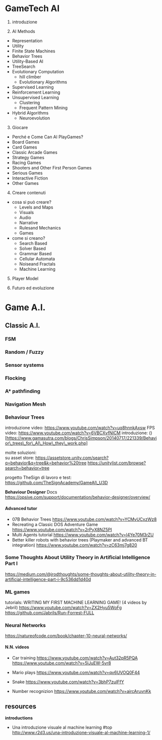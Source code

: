 # GameTech AI

1. introduzione

2. AI Methods
  - Representation
  - Utility
  - Finite State Machines
  - Behavior Trees 
  - Utility-Based AI
  - TreeSearch
  - Evolutionary Computation
    - hill climber
    - Evolutionary Algorithms
  - Supervised Learning
  - Reinforcement Learning
  - Unsupervised Learning
    - Clustering
    - Frequent Pattern Mining
  - Hybrid Algorithms
    - Neuroevolution

3. Giocare
  - Perché e Come Can AI PlayGames? 
  - Board Games
  - Card Games
  - Classic Arcade Games
  - Strategy Games
  - Racing Games
  - Shooters and Other First Person Games
  - Serious Games
  - Interactive Fiction
  - Other Games

4. Creare contenuti
  - cosa si può creare?
    - Levels and Maps
    - Visuals
    - Audio
    - Narrative
    - Rulesand Mechanics
    - Games
  - come si creano?
    - Search Based
    - Solver Based
    - Grammar Based
    - Cellular Automata
    - Noiseand Fractals
    - Machine Learning 

5. Player Model

6. Futuro ed evoluzione
   

# Game A.I.

## Classic A.I.

### FSM

### Random / Fuzzy

### Sensor systems

### Flocking

### A* pathfinding

### Navigation Mesh

### Behaviour Trees
introduzione video: https://www.youtube.com/watch?v=uq8hnnkAxsw
FPS video: https://www.youtube.com/watch?v=6VBCXvfNlCM
introduzione: ()[https://www.gamasutra.com/blogs/ChrisSimpson/20140717/221339/Behavior\_trees\_for\_AI\_How\_they\_work.php]

molte soluzioni:  
su asset store: https://assetstore.unity.com/search?q=behavior&q=tree&k=behavior%20tree
https://unitylist.com/browse?search=behavior+tree

progetto TheSign di lavoro e test:
https://github.com/TheSignAcademy/GameAI\_U3D

**Behaviour Designer**
Docs https://opsive.com/support/documentation/behavior-designer/overview/  

#### Advanced tutor
- 07B Behavior Trees https://www.youtube.com/watch?v=YCMvUCxzWz8
- Recreating a Classic DOS Adventure Game https://www.youtube.com/watch?v=2rPyX8NZ5PI
- Multi Agents tutorial https://www.youtube.com/watch?v=l4Ye70M3rZU
- Better killer robots with behavior trees (Playmaker and advanced BT integration)
https://www.youtube.com/watch?v=zC63mj7g820

### Some Thoughts About Utility Theory in Artificial Intelligence Part I
https://medium.com/@jrodthoughts/some-thoughts-about-utility-theory-in-artificial-intelligence-part-i-9c536dd1d40d



### ML games
tutorials:
WRITING MY FIRST MACHINE LEARNING GAME! (4 videos by Jebril)
https://www.youtube.com/watch?v=ZX2Hyu5WoFg
https://github.com/Jabrils/Run-Forrest-FULL

### Neural Networks
https://natureofcode.com/book/chapter-10-neural-networks/

#### N.N. videos
- Car training
https://www.youtube.com/watch?v=Aut32pR5PQA
https://www.youtube.com/watch?v=5lJuEW-5vr8

- Mario plays
https://www.youtube.com/watch?v=qv6UVOQ0F44

- Snake
https://www.youtube.com/watch?v=3bhP7zulFfY

- Number recognizion
https://www.youtube.com/watch?v=aircAruvnKk



## resources

**introductions**
- Una introduzione visuale al machine learning #top  
	  <http://www.r2d3.us/una-introduzione-visuale-al-machine-learning-1/>


